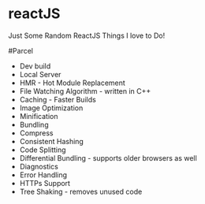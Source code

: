 # reactJS

Just Some Random ReactJS Things I love to Do!


#Parcel

-  Dev build
-  Local Server
-  HMR - Hot Module Replacement
-  File Watching Algorithm - written in C++
-  Caching - Faster Builds
-  Image Optimization
-  Minification
-  Bundling
-  Compress
-  Consistent Hashing
-  Code Splitting
-  Differential Bundling - supports older browsers as well
-  Diagnostics
-  Error Handling
-  HTTPs Support
-  Tree Shaking - removes unused code  

